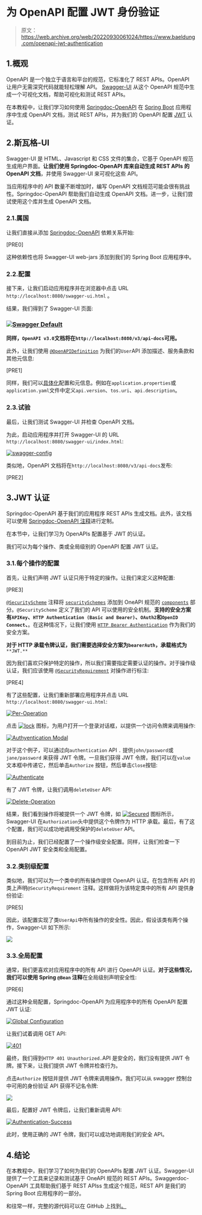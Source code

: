 # 为 OpenAPI 配置 JWT 身份验证

> 原文：<https://web.archive.org/web/20220930061024/https://www.baeldung.com/openapi-jwt-authentication>

## 1.概观

OpenAPI 是一个独立于语言和平台的规范，它标准化了 REST APIs。OpenAPI 让用户无需深究代码就能轻松理解 API。 [Swagger-UI](https://web.archive.org/web/20220813175644/https://swagger.io/tools/swagger-ui/) 从这个 OpenAPI 规范中生成一个可视化文档，帮助可视化和测试 REST APIs。

在本教程中，让我们学习如何使用 [Springdoc-OpenAPI](https://web.archive.org/web/20220813175644/https://springdoc.org/) 在 [Spring Boot](/web/20220813175644/https://www.baeldung.com/spring-boot) 应用程序中生成 OpenAPI 文档，测试 REST APIs，并为我们的 OpenAPI 配置 [JWT](https://web.archive.org/web/20220813175644/https://jwt.io/) 认证。

## 2.斯瓦格-UI

Swagger-UI 是 HTML、Javascript 和 CSS 文件的集合，它基于 OpenAPI 规范生成用户界面。**让我们使用 Springdoc-OpenAPI 库来自动生成 REST APIs 的 OpenAPI 文档**，并使用 Swagger-UI 来可视化这些 API。

当应用程序中的 API 数量不断增加时，编写 OpenAPI 文档规范可能会很有挑战性。Springdoc-OpenAPI 帮助我们自动生成 OpenAPI 文档。进一步，让我们尝试使用这个库并生成 OpenAPI 文档。

### 2.1.属国

让我们直接从添加 [Springdoc-OpenAPI](https://web.archive.org/web/20220813175644/https://search.maven.org/search?q=springdoc-openapi-ui) 依赖关系开始:

[PRE0]

这种依赖性也将 Swagger-UI web-jars 添加到我们的 Spring Boot 应用程序中。

### 2.2.配置

接下来，让我们启动应用程序并在浏览器中点击 URL `http://localhost:8080/swagger-ui.html` 。

结果，我们得到了 Swagger-UI 页面:

### [![Swagger Default](img/0a840aa555e06f6612944d79ca731f97.png)](/web/20220813175644/https://www.baeldung.com/wp-content/uploads/2022/06/swagger-1-1.png)

**同样，`OpenAPI v3.0`文档将在`http://localhost:8080/v3/api-docs`可用。**

此外，让我们使用 [`@OpenAPIDefinition`](https://web.archive.org/web/20220813175644/https://docs.swagger.io/swagger-core/v2.2.0/apidocs/io/swagger/v3/oas/annotations/OpenAPIDefinition.html) 为我们的`User`API 添加描述、服务条款和其他元信息:

[PRE1]

同样，我们可以[具体化](/web/20220813175644/https://www.baeldung.com/properties-with-spring)配置和元信息。例如在`application.properties`或`application.yaml`文件中定义`api.version`、`tos.uri`、`api.description`。

### 2.3.试验

最后，让我们测试 Swagger-UI 并检查 OpenAPI 文档。

为此，启动应用程序并打开 Swagger-UI 的 URL `http://localhost:8080/swagger-ui/index.html`:

[![swagger-config](img/ef7f9f643a2453b848e36a8c6eab3f92.png)](/web/20220813175644/https://www.baeldung.com/wp-content/uploads/2022/06/swagger-config.png)

类似地，OpenAPI 文档将在`http://localhost:8080/v3/api-docs`发布:

[PRE2]

## 3.JWT 认证

Springdoc-OpenAPI 基于我们的应用程序 REST APIs 生成文档。此外，该文档可以使用 [Springdoc-OpenAPI 注释](/web/20220813175644/https://www.baeldung.com/spring-rest-openapi-documentation)进行定制。

在本节中，让我们学习为 OpenAPIs 配置基于 JWT 的认证。

我们可以为每个操作、类或全局级别的 OpenAPI 配置 JWT 认证。

### 3.1.每个操作的配置

首先，让我们声明 JWT 认证只用于特定的操作。让我们来定义这种配置:

[PRE3]

[`@SecurityScheme`](https://web.archive.org/web/20220813175644/https://docs.swagger.io/swagger-core/v2.2.0/apidocs/io/swagger/v3/oas/annotations/security/SecurityScheme.html) 注释将 [`securitySchemes`](https://web.archive.org/web/20220813175644/https://swagger.io/docs/specification/authentication/) 添加到 OneAPI 规范的 [`components`](https://web.archive.org/web/20220813175644/https://swagger.io/docs/specification/components/) 部分。`@SecurityScheme` 定义了我们的 API 可以使用的安全机制。**支持的安全方案有`APIKey`、`HTTP Authentication (Basic and Bearer)`、`OAuth2`和`OpenID Connect`、**。在这种情况下，让我们使用 [`HTTP Bearer Authentication`](https://web.archive.org/web/20220813175644/https://swagger.io/docs/specification/authentication/bearer-authentication/) 作为我们的安全方案。

**对于 HTTP 承载令牌认证，我们需要选择安全方案为`bearerAuth`，承载格式为** `**JWT.**`

因为我们喜欢只保护特定的操作，所以我们需要指定需要认证的操作。对于操作级认证，我们应该使用 [`@SecurityRequirement`](https://web.archive.org/web/20220813175644/https://docs.swagger.io/swagger-core/v2.1.1/apidocs/io/swagger/v3/oas/annotations/security/SecurityRequirement.html) 对操作进行标注:

[PRE4]

有了这些配置，让我们重新部署应用程序并点击 URL `http://localhost:8080/swagger-ui.html`:

[![Per-Operation](img/8221fc2b692615c48819c0fd9a21f3e8.png)](/web/20220813175644/https://www.baeldung.com/wp-content/uploads/2022/06/operation.png)

点击 [![lock](img/89e4e8f0a53681440470b8493f2196be.png)](/web/20220813175644/https://www.baeldung.com/wp-content/uploads/2022/06/lock.png) 图标，为用户打开一个登录对话框，以提供一个访问令牌来调用操作:

[![Authyentication Modal](img/0a3c51c0c7632de09afc3a14b9cca8a8.png)](/web/20220813175644/https://www.baeldung.com/wp-content/uploads/2022/06/auth-modal.png)

对于这个例子，可以通过向`authentication` API `.` 提供`john/password`或`jane/password` 来获得 JWT 令牌。一旦我们获得 JWT 令牌，我们可以在`value` 文本框中传递它，然后单击`Authorize` 按钮，然后单击`Close`按钮:

[![Authenticate](img/b22b23bd026855961ba26808cf529a32.png)](/web/20220813175644/https://www.baeldung.com/wp-content/uploads/2022/06/Authenticate.png)

有了 JWT 令牌，让我们调用`deleteUser` API:

[![Delete-Operation](img/166937e5c0342a267a838c895ebc4acf.png)](/web/20220813175644/https://www.baeldung.com/wp-content/uploads/2022/06/Delete.png)

结果，我们看到操作将被提供一个 JWT 令牌，如 [![Secured](img/e4f7c3d5c247f37d6c7e91b460976027.png)](/web/20220813175644/https://www.baeldung.com/wp-content/uploads/2022/06/locked.png) 图标所示，Swagger-UI 在`Authorization`头中提供这个令牌作为 HTTP 承载。最后，有了这个配置，我们可以成功地调用受保护的`deleteUser` API。

到目前为止，我们已经配置了一个操作级安全配置。同样，让我们检查一下 OpenAPI JWT 安全类和全局配置。

### 3.2.类别级配置

类似地，我们可以为一个类中的所有操作提供 OpenAPI 认证。在包含所有 API 的类上声明`@SecurityRequirement` 注释。这样做将为该特定类中的所有 API 提供身份验证:

[PRE5]

因此，该配置实现了类`UserApi`中所有操作的安全性。因此，假设该类有两个操作，Swagger-UI 如下所示:

[![](img/0d23374a2519ac211511542f3239f3ce.png)](/web/20220813175644/https://www.baeldung.com/wp-content/uploads/2022/06/Per-Class.png)

### 3.3.全局配置

通常，我们更喜欢对应用程序中的所有 API 进行 OpenAPI 认证。**对于这些情况，我们可以使用 Spring `@Bean` 注释**在全局级别声明安全性:

[PRE6]

通过这种全局配置，Springdoc-OpenAPI 为应用程序中的所有 OpenAPI 配置 JWT 认证:

[![Global Configuration](img/7ef484a186630a7df7ba473e1f76ef15.png)](/web/20220813175644/https://www.baeldung.com/wp-content/uploads/2022/06/Global.png)

让我们试着调用 GET API:

[![401](img/adc5514f84f9396d0be1ad41104cb8ad.png)](/web/20220813175644/https://www.baeldung.com/wp-content/uploads/2022/06/401.png)

最终，我们得到`HTTP 401 Unauthorized.`API 是安全的，我们没有提供 JWT 令牌。接下来，让我们提供 JWT 令牌并检查行为。

点击`Authorize` 按钮并提供 JWT 令牌来调用操作。我们可以从 swagger 控制台中可用的身份验证 API 获得不记名令牌:

[![](img/6865bb4fb91c516050003b45d69a9030.png)](/web/20220813175644/https://www.baeldung.com/wp-content/uploads/2022/06/Authentication-Token.png)

最后，配置好 JWT 令牌后，让我们重新调用 API:

[![Authentication-Success](img/00ab0c2a873af53f21da47b16f5d7c7d.png)](/web/20220813175644/https://www.baeldung.com/wp-content/uploads/2022/06/Authentication-Success.png)

此时，使用正确的 JWT 令牌，我们可以成功地调用我们的安全 API。

## 4.结论

在本教程中，我们学习了如何为我们的 OpenAPIs 配置 JWT 认证。Swagger-UI 提供了一个工具来记录和测试基于 OneAPI 规范的 REST APIs。Swaggerdoc-OpenAPI 工具帮助我们基于 REST APIss 生成这个规范，REST API 是我们的 Spring Boot 应用程序的一部分。

和往常一样，完整的源代码可以在 GitHub 上找到[。](https://web.archive.org/web/20220813175644/https://github.com/eugenp/tutorials/tree/master/spring-boot-modules/spring-boot-springdoc)